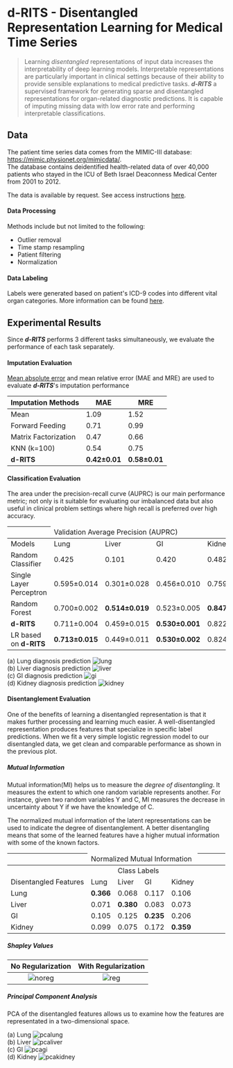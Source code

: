 # d-RITS - Disentangled Representation Learning for Medical Time Series

> Learning *disentangled* representations of input data increases the interpretability 
> of deep learning models. Interpretable representations are particularly important in 
> clinical settings because of their ability to provide sensible explanations to medical 
> predictive tasks. ***d-RITS*** a supervised framework for generating sparse and
> disentangled representations for organ-related diagnostic predictions. It is capable
> of imputing missing data with low error rate and performing interpretable classifications.

## Data

The patient time series data comes from the MIMIC-III database: https://mimic.physionet.org/mimicdata/.  
The database contains deidentified health-related data of over 40,000 patients who stayed in the ICU of Beth Israel Deaconness Medical Center from 2001 to 2012.  

The data is available by request. See access instructions [here](https://mimic.physionet.org/gettingstarted/access/).  

#### Data Processing

Methods include but not limited to the following: 

* Outlier removal
* Time stamp resampling
* Patient filtering
* Normalization

#### Data Labeling

Labels were generated based on patient's ICD-9 codes into different vital organ categories. More information can be found [here](https://en.wikipedia.org/wiki/List_of_ICD-9_codes).

## Experimental Results

Since ***d-RITS*** performs 3 different tasks simultaneously, we evaluate the performance of each task separately.
#### Imputation Evaluation

[Mean absolute error](https://en.wikipedia.org/wiki/Mean_absolute_error) and mean relative error (MAE and MRE) are used to evaluate ***d-RITS***'s imputation performance

| Imputation Methods          | MAE                          | MRE                          |
|-----------------------------|------------------------------|------------------------------|
| Mean                        | 1\.09                        | 1\.52                        |
| Forward Feeding             | 0\.71                        | 0\.99                        |
| Matrix Factorization        | 0\.47                        | 0\.66                        |
| KNN \(k=100\)               | 0\.54                        | 0\.75                        |
| **d-RITS**                  | **0\.42±0\.01**              | **0\.58±0\.01**              |


#### Classification Evaluation

The area under the precision-recall curve (AUPRC) is our main performance metric; not only is it suitable for evaluating our imbalanced data but also useful in clinical problem settings where high recall is preferred over high accuracy. 

|  <td colspan=4>Validation Average Precision (AUPRC) ||||| 
|-|-|-|-|-
| Models                   | Lung              | Liver             | GI                | Kidney            |
| Random Classifier        | 0\.425            | 0\.101            | 0\.420            | 0\.482            |
| Single Layer Perceptron  | 0\.595±0\.014     | 0\.301±0\.028     | 0\.456±0\.010     | 0\.759±0\.011     |
| Random Forest            | 0\.700±0\.002     | **0\.514±0\.019** | 0\.523±0\.005     | **0\.847±0\.007** |
| **d-RITS**               | 0\.711±0\.004     | 0\.459±0\.015     | **0\.530±0\.001** | 0\.822±0\.033     |
| LR based on **d-RITS**   | **0\.713±0\.015** | 0\.449±0\.011     | **0\.530±0\.002** | 0\.824±0\.029     |
  
    
(a) Lung diagnosis prediction
![lung](https://github.com/amarisch/d-RITS/blob/main/images/prc/run_prc_plot_Lung_0.png)  
(b) Liver diagnosis prediction
![liver](https://github.com/amarisch/d-RITS/blob/main/images/prc/run_prc_plot_Liver_0.png)  
(c) GI diagnosis prediction
![gi](https://github.com/amarisch/d-RITS/blob/main/images/prc/run_prc_plot_GI_0.png)  
(d) Kidney diagnosis prediction
![kidney](https://github.com/amarisch/d-RITS/blob/main/images/prc/run_prc_plot_Kidney_0.png)  
  
#### Disentanglement Evaluation

One of the benefits of learning a disentangled representation is that it makes further processing and learning much easier. A well-disentangled representation produces features that specialize in specific label predictions. When we fit a very simple logistic regression model to our disentangled data, we get clean and comparable performance as shown in the previous plot.

##### Mutual Information
Mutual information(MI) helps us to measure the *degree of disentangling*. It measures the extent to which one random variable represents another. For instance, given two random variables Y and C, MI measures the decrease in uncertainty about Y if we have the knowledge of C.
  
The normalized mutual information of the latent representations can be used to indicate the degree of disentanglement. A better disentangling means that some of the learned features have a higher mutual information with some of the known factors.

| <td colspan=5>Normalized Mutual Information |||||
|-|-|-|-|-|
| |<td colspan=4>Class Labels
| Disentangled Features  | Lung       | Liver           | GI                 | Kidney             |
|  Lung     | **0\.366** | 0\.068          | 0\.117             | 0\.106             |
|  Liver    | 0\.071     | **0\.380**      | 0\.083             | 0\.073             |
|  GI       | 0\.105     | 0\.125          | **0\.235**         | 0\.206             |
|  Kidney   | 0\.099     | 0\.075          | 0\.172             | **0\.359**         |


##### Shapley Values
  
No Regularization          |  With Regularization
:-------------------------:|:-------------------------:
![noreg](https://github.com/amarisch/d-RITS/blob/main/images/shap/shap_noreg.png)  |  ![reg](https://github.com/amarisch/d-RITS/blob/main/images/shap/shap_elas.png)


##### Principal Component Analysis

PCA of the disentangled features allows us to examine how the features are representated in a two-dimensional space.

(a) Lung
![pcalung](https://github.com/amarisch/d-RITS/blob/main/images/pca/pca_run3_Lung.png)  
(b) Liver
![pcaliver](https://github.com/amarisch/d-RITS/blob/main/images/pca/pca_run3_Liver.png)  
(c) GI
![pcagi](https://github.com/amarisch/d-RITS/blob/main/images/pca/pca_run3_GI.png)  
(d) Kidney
![pcakidney](https://github.com/amarisch/d-RITS/blob/main/images/pca/pca_run3_Kidney.png)  
